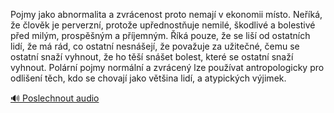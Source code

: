 
Pojmy jako abnormalita a zvrácenost proto nemají v ekonomii místo. Neříká, že člověk je perverzní, protože upřednostňuje nemilé, škodlivé a bolestivé před milým, prospěšným a příjemným. Říká pouze, že se liší od ostatních lidí, že má rád, co ostatní nesnášejí, že považuje za užitečné, čemu se ostatní snaží vyhnout, že ho těší snášet bolest, které se ostatní snaží vyhnout. Polární pojmy normální a zvrácený lze používat antropologicky pro odlišení těch, kdo se chovají jako většina lidí, a atypických výjimek.

[🔊 Poslechnout audio](/data/7-paragraphs/audio/chapter_26/para_010-Pojmy-jako-abnormalita-a-zvrcenost-proto-nemaj-v.mp3)
